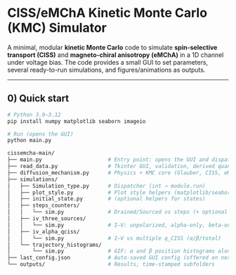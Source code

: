 # CISS/eMChA Kinetic Monte Carlo (KMC) Simulator

A minimal, modular **kinetic Monte Carlo** code to simulate **spin-selective transport (CISS)** and **magneto-chiral anisotropy (eMChA)** in a 1D channel under voltage bias. The code provides a small GUI to set parameters, several ready-to-run simulations, and figures/animations as outputs.

---

## 0) Quick start

```bash
# Python 3.9–3.12
pip install numpy matplotlib seaborn imageio

# Run (opens the GUI)
python main.py

cissemcha-main/
├── main.py                     # Entry point: opens the GUI and dispatches
├── read_data.py                # Tkinter GUI, validation, derived quantities
├── diffusion_mechanism.py      # Physics + KMC core (Glauber, CISS, eMChA)
├── simulations/
│   ├── Simulation_type.py      # Dispatcher (int → module.run)
│   ├── plot_style.py           # Plot style helpers (matplotlib/seaborn)
│   ├── initial_state.py        # (optional helpers for states)
│   ├── steps_counters/
│   │   └── sim.py              # Drained/Sourced vs steps (+ optional GIF over q_CISS)
│   ├── iv_three_sources/
│   │   └── sim.py              # I–V: unpolarized, alpha-only, beta-only
│   ├── iv_alpha_qciss/
│   │   └── sim.py              # I–V vs multiple q_CISS (α/β/total)
│   └── trajectory_histograms/
│       └── sim.py              # GIF: α and β position histograms along the channel
├── last_config.json            # Auto-saved GUI config (offered on next run)
└── outputs/                    # Results, time-stamped subfolders
